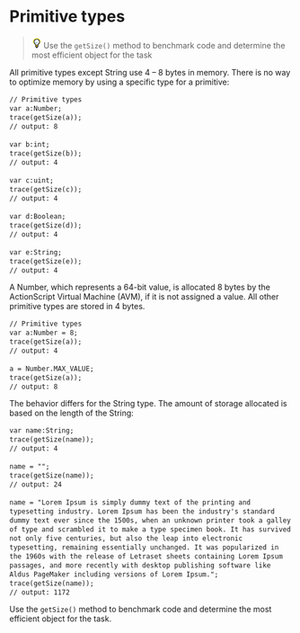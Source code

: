 # Primitive types

> ![](../img/tip_help.png) Use the `getSize()` method to benchmark code and
> determine the most efficient object for the task

All primitive types except String use 4 – 8 bytes in memory. There is no way to
optimize memory by using a specific type for a primitive:

    // Primitive types
    var a:Number;
    trace(getSize(a));
    // output: 8

    var b:int;
    trace(getSize(b));
    // output: 4

    var c:uint;
    trace(getSize(c));
    // output: 4

    var d:Boolean;
    trace(getSize(d));
    // output: 4

    var e:String;
    trace(getSize(e));
    // output: 4

A Number, which represents a 64-bit value, is allocated 8 bytes by the
ActionScript Virtual Machine (AVM), if it is not assigned a value. All other
primitive types are stored in 4 bytes.

    // Primitive types
    var a:Number = 8;
    trace(getSize(a));
    // output: 4

    a = Number.MAX_VALUE;
    trace(getSize(a));
    // output: 8

The behavior differs for the String type. The amount of storage allocated is
based on the length of the String:

    var name:String;
    trace(getSize(name));
    // output: 4

    name = "";
    trace(getSize(name));
    // output: 24

    name = "Lorem Ipsum is simply dummy text of the printing and typesetting industry. Lorem Ipsum has been the industry's standard dummy text ever since the 1500s, when an unknown printer took a galley of type and scrambled it to make a type specimen book. It has survived not only five centuries, but also the leap into electronic typesetting, remaining essentially unchanged. It was popularized in the 1960s with the release of Letraset sheets containing Lorem Ipsum passages, and more recently with desktop publishing software like Aldus PageMaker including versions of Lorem Ipsum.";
    trace(getSize(name));
    // output: 1172

Use the `getSize()` method to benchmark code and determine the most efficient
object for the task.
